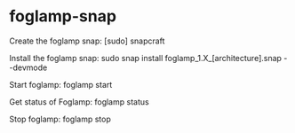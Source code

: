 # foglamp-snap

Create the foglamp snap:
[sudo] snapcraft

Install the foglamp snap:
sudo snap install foglamp_1.X_[architecture].snap --devmode

Start foglamp:
foglamp start

Get status of Foglamp:
foglamp status

Stop foglamp:
foglamp stop
